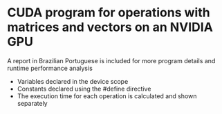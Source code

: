 # CUDA program for operations with matrices and vectors on an NVIDIA GPU

A report in Brazilian Portuguese is included for more program details and runtime performance analysis

- Variables declared in the device scope
- Constants declared using the #define directive
- The execution time for each operation is calculated and shown separately
